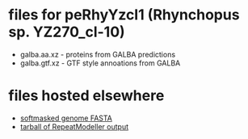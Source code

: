 # files for peRhyYzcl1 (Rhynchopus sp. YZ270_cl-10)
* galba.aa.xz - proteins from GALBA predictions
* galba.gtf.xz - GTF style annoations from GALBA

# files hosted elsewhere
* [softmasked genome FASTA](https://asg_hubs.cog.sanger.ac.uk/peRhyYzcl1/peRhyYzcl1.fa.masked)
* [tarball of RepeatModeller output](https://asg_hubs.cog.sanger.ac.uk/peRhyYzcl1/peRhyYzcl1.tar.xz)
